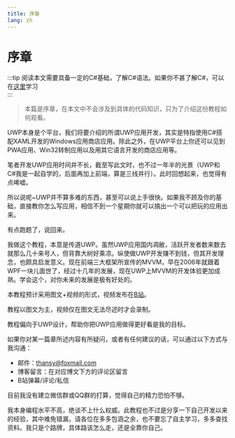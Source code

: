 ```yaml
---
title: 序章
lang: zh
---
```


# 序章

:::tip
阅读本文需要具备一定的C#基础，了解C#语法。如果你不甚了解C#，可以在[这里](https://www.bilibili.com/video/av5585666)学习  
:::

> 本篇是序章，在本文中不会涉及到具体的代码知识，只为了介绍这份教程如何观看。

UWP本身是个平台，我们将要介绍的所谓UWP应用开发，其实是特指使用C#搭配XAML开发的Windows应用商店应用。除此之外，在UWP平台上你还可以见到PWA应用、Win32转制应用以及用其它语言开发的商店应用等。

笔者开发UWP应用时间并不长，截至写此文时，也不过一年半的光景（UWP和C#我是一起自学的，后面再加上前端，算是三线并行）。此时回想起来，也觉得有点唏嘘。

所以说呢~UWP并不算多难的东西，甚至可以说上手很快。如果我不顾及你的基础，直接教你怎么写应用，相信不到一个星期你就可以搞出一个可以把玩的应用出来。

有点跑题了，说回来。

我做这个教程，本意是传道UWP。虽然UWP应用国内凋敝，活跃开发者数来数去就那么几十来号人，但背靠大树好乘凉。纵使做UWP开发赚不到钱，但其开发理念，也颇具启发意义。现在前端三大框架所宣传的MVVM，早在2006年就跟着WPF一块儿面世了，经过十几年的发展，现在UWP上MVVM的开发体验更加成熟。学会这个，对你未来的发展是极有好处的。

本教程预计采用图文+视频的形式，视频发布在[B站](https://space.bilibili.com/5992670)。

教程以图文为主，视频仅在图文无法尽述时才会录制。

教程偏向于UWP设计，帮助你把UWP应用做得更好看是我的目标。

如果你对某一篇章所述内容有所疑问，或者有任何建议的话，可以通过以下方式与我沟通：

- 邮件：[thansy@foxmail.com](mailto:thansy@foxmail.com)
- 博客留言：在对应博文下方的评论区留言
- B站弹幕/评论/私信

目前我没有建立微信群或QQ群的打算，觉得自己的精力恐怕不够。

我本身编程水平不高，绝谈不上什么权威。此教程也不过是分享一下自己开发以来的经验，其中难免错漏，请各位在多多包涵之余，也不要忘了自主学习，多多查找资料。我只是个路牌，具体路该怎么走，还是全靠你自己。